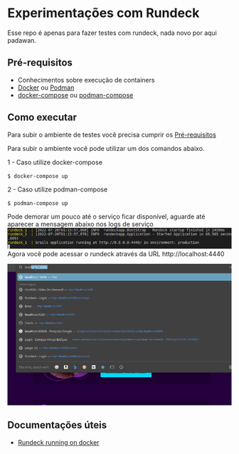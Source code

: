 # Experimentações com Rundeck

Esse repo é apenas para fazer testes com rundeck, nada novo por aqui padawan.

## Pré-requisitos
* Conhecimentos sobre execução de containers
* [Docker](https://docs.docker.com/engine/install/) ou [Podman](https://podman.io/getting-started/installation)
* [docker-compose](https://docs.docker.com/compose/install/) ou [podman-compose](https://github.com/containers/podman-compose#installation)

## Como executar

Para subir o ambiente de testes você precisa cumprir os [Pré-requisitos](#Pré-requisitos)

Para subir o ambiente você pode utilizar um dos comandos abaixo.

1 - Caso utilize docker-compose
```shell
$ docker-compose up
```
2 - Caso utilize podman-compose
```shell
$ podman-compose up
```
Pode demorar um pouco até o serviço ficar disponível, aguarde até aparecer a mensagem abaixo nos logs de serviço
![](/static/log_01.png)
Agora você pode acessar o rundeck através da URL http://localhost:4440

![](/static/acesso_01.gif)
## Documentações úteis
* [Rundeck running on docker](https://docs.rundeck.com/docs/administration/install/docker.html#rundeck-enterprise)